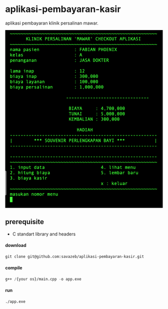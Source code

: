 # aplikasi-pembayaran-kasir

aplikasi pembayaran klinik persalinan mawar.

<img src="app-image.png">

## prerequisite

- C standart library and headers

#### download

```lisp
git clone git@github.com:savazeb/aplikasi-pembayaran-kasir.git
```

#### compile

```lisp
g++ /{your os}/main.cpp -o app.exe
```

#### run

```lisp
./app.exe
```
